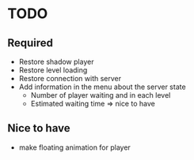 # TODO

## Required

- Restore shadow player
- Restore level loading
- Restore connection with server
- Add information in the menu about the server state
  - Number of player waiting and in each level
  - Estimated waiting time => nice to have

## Nice to have

- make floating animation for player
